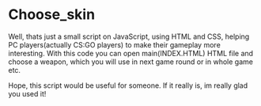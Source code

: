 # Choose_skin
Well, thats just a small script on JavaScript, using HTML and CSS, helping PC players(actually CS:GO players) to make their gameplay more interesting.
With this code you can open main(INDEX.HTML) HTML file and choose a weapon, which you will use in next game round or in whole game etc.

Hope, this script would be useful for someone. If it really is, im really glad you used it!

